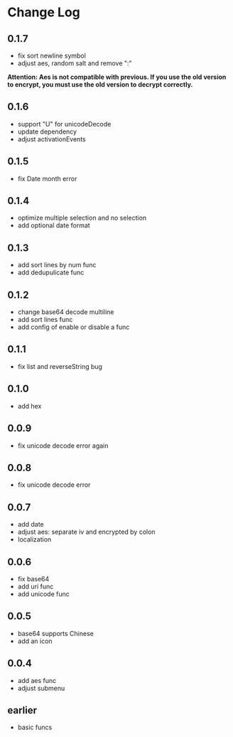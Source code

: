 # Change Log

## 0.1.7
- fix sort newline symbol
- adjust aes, random salt and remove ":"

**Attention: Aes is not compatible with previous. If you use the old version to encrypt, you must use the old version to decrypt correctly.**  

## 0.1.6
- support "U" for unicodeDecode
- update dependency
- adjust activationEvents

## 0.1.5
- fix Date month error

## 0.1.4
- optimize multiple selection and no selection
- add optional date format

## 0.1.3
- add sort lines by num func
- add dedupulicate func

## 0.1.2
- change base64 decode multiline
- add sort lines func
- add config of enable or disable a func

## 0.1.1
- fix list and reverseString bug

## 0.1.0
- add hex

## 0.0.9
- fix unicode decode error again

## 0.0.8
- fix unicode decode error

## 0.0.7
- add date
- adjust aes: separate iv and encrypted by colon
- localization

## 0.0.6
- fix base64
- add uri func
- add unicode func

## 0.0.5
- base64 supports Chinese
- add an icon

## 0.0.4
- add aes func
- adjust submenu

## earlier
- basic funcs